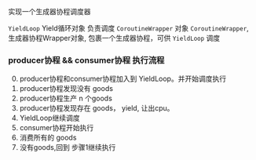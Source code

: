 实现一个生成器协程调度器

`YieldLoop` Yield循环对象 负责调度 `CoroutineWrapper` 对象
`CoroutineWrapper`, 生成器协程Wrapper对象, 包裹一个生成器协程，可供 `YieldLoop` 调度


### producer协程 && consumer协程 执行流程
0. producer协程和consumer协程加入到 YieldLoop。并开始调度执行
1. producer协程发现没有 goods
2. producer协程生产 n 个goods
3. producer协程发现存在 goods， yield, 让出cpu。
4. YieldLoop继续调度
5. consumer协程开始执行
6. 消费所有的 goods
7. 没有goods,回到 步骤1继续执行